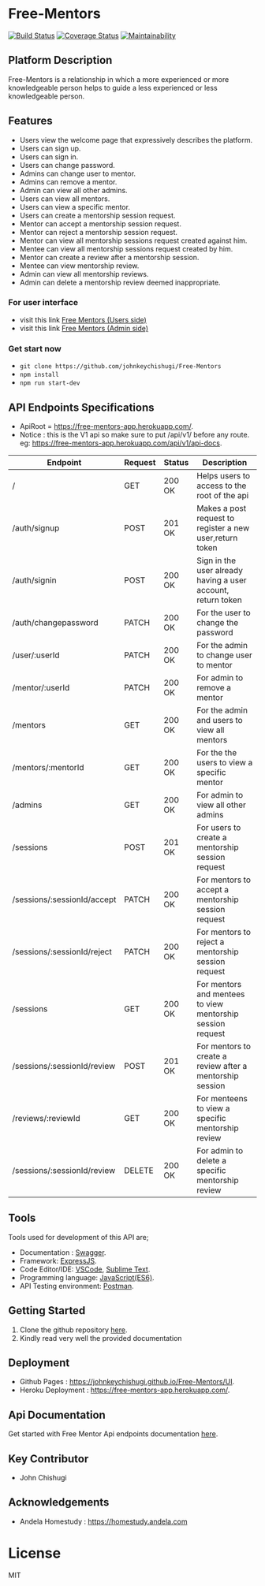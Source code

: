 # Free-Mentors

[![Build Status](https://travis-ci.com/johnkeychishugi/Free-Mentors.svg?branch=develop)](https://travis-ci.com/johnkeychishugi/Free-Mentors)
[![Coverage Status](https://coveralls.io/repos/github/johnkeychishugi/Free-Mentors/badge.svg?branch=develop)](https://coveralls.io/github/johnkeychishugi/Free-Mentors?branch=develop)
[![Maintainability](https://api.codeclimate.com/v1/badges/1cebb4cfa2c5500ce494/maintainability)](https://codeclimate.com/github/johnkeychishugi/Free-Mentors/maintainability)

## Platform Description

Free-Mentors is a relationship in which a more experienced or more knowledgeable person helps to guide a less experienced or less knowledgeable person.

## Features

- Users view the welcome page that expressively describes the platform.
- Users can sign up.
- Users can sign in.
- Users can change password.
- Admins can change user to mentor.
- Admins can remove a mentor.
- Admin can view all other admins.
- Users can view all mentors.
- Users can view a specific mentor.
- Users can create a mentorship session request.
- Mentor can accept a mentorship session request.
- Mentor can reject a mentorship session request.
- Mentor can view all mentorship sessions request created against him.
- Mentee can view all mentorship sessions request created by him.
- Mentor can create a review after a mentorship session.
- Mentee can view mentorship review.
- Admin can view all mentorship reviews.
- Admin can delete a mentorship review deemed inappropriate.

 ### For user interface

- visit this link [Free Mentors (Users side)](https://johnkeychishugi.github.io/Free-Mentors/UI)
- visit this link [Free Mentors (Admin side)](https://johnkeychishugi.github.io/Free-Mentors/UI/admin)

### Get start now

- `git clone https://github.com/johnkeychishugi/Free-Mentors`
- `npm install`
- `npm run start-dev`

## API Endpoints Specifications

- ApiRoot = https://free-mentors-app.herokuapp.com/.
- Notice  : this is the V1 api so make sure to put /api/v1/ before any route. eg: https://free-mentors-app.herokuapp.com/api/v1/api-docs.

| Endpoint | Request | Status | Description |
| --- | --- | --- | --- |
| / | GET | 200 OK | Helps users to access to the root of the api |
| /auth/signup | POST | 201 OK | Makes a post request to register a new user,return token |
| /auth/signin | POST | 200 OK | Sign in the user already having a user account, return token |
| /auth/changepassword | PATCH | 200 OK | For the user to change the password  |
| /user/:userId | PATCH | 200 OK | For the admin to change user to mentor |
| /mentor/:userId | PATCH | 200 OK | For admin to remove a mentor |
| /mentors | GET | 200 OK | For the admin and users to view all mentors |
| /mentors/:mentorId | GET | 200 OK | For the the users to view a specific mentor |
| /admins | GET | 200 OK | For admin to view all other admins |
| /sessions | POST | 201 OK | For users to create a mentorship session request |
| /sessions/:sessionId/accept | PATCH | 200 OK | For mentors to accept a mentorship session request |
| /sessions/:sessionId/reject | PATCH | 200 OK | For mentors to reject a mentorship session request |
| /sessions | GET | 200 OK | For mentors and mentees to view  mentorship session request |
| /sessions/:sessionId/review | POST | 201 OK | For mentors to create a review after a mentorship session|
| /reviews/:reviewId | GET | 200 OK | For menteens to view a specific mentorship review |
| /sessions/:sessionId/review | DELETE | 200 OK | For admin to delete a specific mentorship review |

## Tools

Tools used for development of this API are;
- Documentation : [Swagger](https://swagger.io/).
- Framework: [ExpressJS](http://expressjs.com/).
- Code Editor/IDE: [VSCode](https://code.visualstudio.com), [Sublime Text](https://www.sublimetext.com/).
- Programming language: [JavaScript(ES6)](https://developer.mozilla.org/en-US/docs/Web/JavaScript/).
- API Testing environment: [Postman](https://www.getpostman.com).

## Getting Started

1. Clone the github repository [here](https://github.com/johnkeychishugi/Free-Mentors). 
2. Kindly read very well the provided documentation

## Deployment

- Github Pages : https://johnkeychishugi.github.io/Free-Mentors/UI.
- Heroku Deployment : https://free-mentors-app.herokuapp.com/.

## Api Documentation

Get started with Free Mentor Api endpoints documentation [here](https://free-mentors-app.herokuapp.com/api/v1/api-docs).

## Key Contributor

- John Chishugi

## Acknowledgements

- Andela Homestudy : https://homestudy.andela.com

# License

MIT
